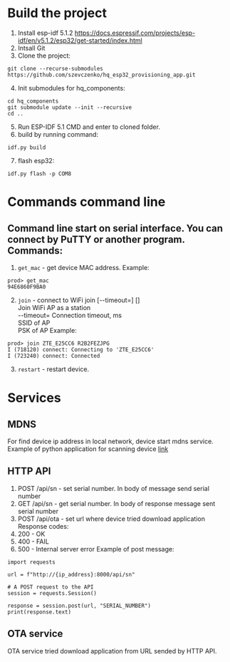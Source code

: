 Build the project
======================
1. Install esp-idf 5.1.2 https://docs.espressif.com/projects/esp-idf/en/v5.1.2/esp32/get-started/index.html
2. Intsall Git
3. Clone the project:
```
git clone --recurse-submodules https://github.com/szevczenko/hq_esp32_provisioning_app.git
```
4. Init submodules for hq_components:
```
cd hq_components
git submodule update --init --recursive
cd ..
```
5. Run ESP-IDF 5.1 CMD and enter to cloned folder.
6. build by running command:
```
idf.py build
```
7. flash esp32:
```
idf.py flash -p COM8
```
Commands command line
======================
Command line start on serial interface. You can connect by PuTTY or another program.
Commands:
----------------------
1. `get_mac` - get device MAC address. Example:
```
prod> get_mac                                                                   
94E6860F9BA0 
```
2. `join` - connect to WiFi
join  [--timeout=<t>] <ssid> [<pass>]                                           
  Join WiFi AP as a station                                                     
  --timeout=<t>  Connection timeout, ms                                         
        <ssid>  SSID of AP                                                      
        <pass>  PSK of AP 
Example:
```
prod> join ZTE_E25CC6 R2B2FEZJPG                                                
I (718120) connect: Connecting to 'ZTE_E25CC6'                                  
I (723240) connect: Connected 
```
3. `restart` - restart device.

Services
======================
MDNS
----------------------
For find device ip address in local network, device start mdns service. Example of python application for scanning device [link](https://github.com/szevczenko/bimbrownik_python/blob/main/scan_devices.py)

HTTP API
----------------------
1. POST /api/sn - set serial number. In body of message send serial number
2. GET /api/sn - get serial number. In body of response message sent serial number
3. POST /api/ota - set url where device tried download application
Response codes:
1. 200 - OK
2. 400 - FAIL
3. 500 - Internal server error
Example of post message:
```
import requests

url = f"http://{ip_address}:8000/api/sn"

# A POST request to the API
session = requests.Session()

response = session.post(url, "SERIAL_NUMBER")
print(response.text)
```

OTA service
----------------------
OTA service tried download application from URL sended by HTTP API.
